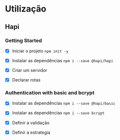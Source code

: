 # Utilização

## Hapi

### Getting Started


- [x] Iniciar o projeto `npm init -y`
- [x] Instalar as dependências `npm i --save @hapi/hapi`
- [x] Criar um servidor
- [x] Declarar rotas


### Authentication with basic and bcrypt


- [x] Instalar as dependências `npm i --save @hapi/basic`
- [x] Instalar as dependências `npm i --save bcrypt`
- [x] Definir a validação
- [x] Definir a estrategia











